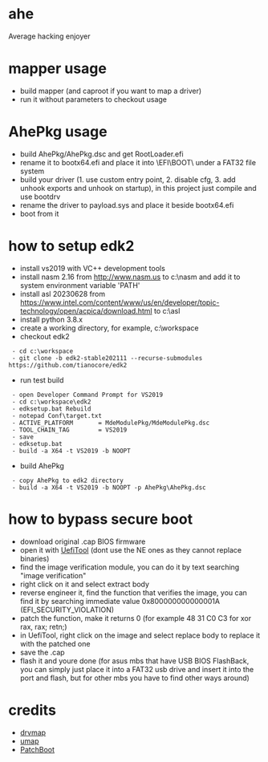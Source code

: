 # ahe
Average hacking enjoyer

# mapper usage
 - build mapper (and caproot if you want to map a driver)
 - run it without parameters to checkout usage

# AhePkg usage
 - build AhePkg/AhePkg.dsc and get RootLoader.efi
 - rename it to bootx64.efi and place it into \EFI\BOOT\ under a FAT32 file system
 - build your driver (1. use custom entry point, 2. disable cfg, 3. add unhook exports and unhook on startup), in this project just compile and use bootdrv
 - rename the driver to payload.sys and place it beside bootx64.efi
 - boot from it

# how to setup edk2
- install vs2019 with VC++ development tools
- install nasm 2.16 from http://www.nasm.us to c:\nasm and add it to system environment variable 'PATH'
- install asl 20230628 from https://www.intel.com/content/www/us/en/developer/topic-technology/open/acpica/download.html to c:\asl
- install python 3.8.x
- create a working directory, for example, c:\workspace
- checkout edk2
```
 - cd c:\workspace
 - git clone -b edk2-stable202111 --recurse-submodules https://github.com/tianocore/edk2
```
- run test build
```
 - open Developer Command Prompt for VS2019
 - cd c:\workspace\edk2
 - edksetup.bat Rebuild
 - notepad Conf\target.txt
 - ACTIVE_PLATFORM       = MdeModulePkg/MdeModulePkg.dsc
 - TOOL_CHAIN_TAG        = VS2019
 - save
 - edksetup.bat
 - build -a X64 -t VS2019 -b NOOPT
```
- build AhePkg
```
 - copy AhePkg to edk2 directory
 - build -a X64 -t VS2019 -b NOOPT -p AhePkg\AhePkg.dsc
```

# how to bypass secure boot
 - download original .cap BIOS firmware
 - open it with [UefiTool](https://github.com/LongSoft/UEFITool) (dont use the NE ones as they cannot replace binaries)
 - find the image verification module, you can do it by text searching "image verification"
 - right click on it and select extract body
 - reverse engineer it, find the function that verifies the image, you can find it by searching immediate value 0x800000000000001A (EFI_SECURITY_VIOLATION)
 - patch the function, make it returns 0 (for example 48 31 C0 C3 for xor rax, rax; retn;)
 - in UefiTool, right click on the image and select replace body to replace it with the patched one
 - save the .cap
 - flash it and youre done (for asus mbs that have USB BIOS FlashBack, you can simply just place it into a FAT32 usb drive and insert it into the port and flash, but for other mbs you have to find other ways around)

# credits
 - [drvmap](https://github.com/not-wlan/drvmap)
 - [umap](https://github.com/btbd/umap)
 - [PatchBoot](https://github.com/SamuelTulach/PatchBoot)

